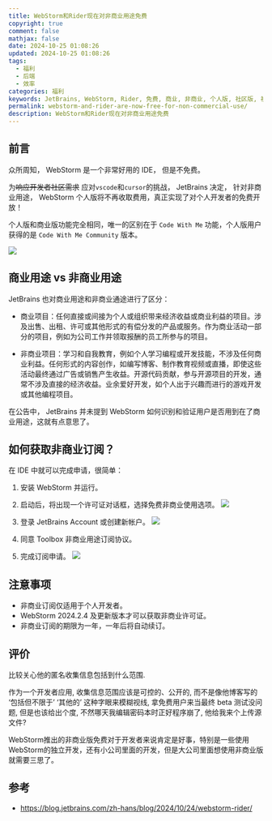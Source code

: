 ```yaml
---
title: WebStorm和Rider现在对非商业用途免费
copyright: true
comment: false
mathjax: false
date: 2024-10-25 01:08:26
updated: 2024-10-25 01:08:26
tags:
  - 福利
  - 后端
  - 效率
categories: 福利
keywords: JetBrains, WebStorm, Rider, 免费, 商业, 非商业, 个人版, 社区版, 社区, 社区版,ide,idea
permalink: webstorm-and-rider-are-now-free-for-non-commercial-use/
description: WebStorm和Rider现在对非商业用途免费
---
```

## 前言

众所周知， WebStorm 是一个非常好用的 IDE， 但是不免费。

为~~响应开发者社区需求~~ 应对`vscode`和`cursor`的挑战， JetBrains 决定， 针对非商业用途， WebStorm 个人版将不再收取费用，真正实现了对个人开发者的免费开放！

<!-- more -->

个人版和商业版功能完全相同，唯一的区别在于 `Code With Me` 功能，个人版用户获得的是 `Code With Me Community` 版本。

![](https://img1.tucang.cc/api/image/show/6302723469492b18c3cd242c3dee5e35)

## 商业用途 vs 非商业用途

JetBrains 也对商业用途和非商业通途进行了区分：

- 商业项目：任何直接或间接为个人或组织带来经济收益或商业利益的项目。涉及出售、出租、许可或其他形式的有偿分发的产品或服务。作为商业活动一部分的项目，例如为公司工作并领取报酬的员工所参与的项目。

- 非商业项目：学习和自我教育，例如个人学习编程或开发技能，不涉及任何商业利益。任何形式的内容创作，如编写博客、制作教育视频或直播，即使这些活动最终通过广告或销售产生收益。开源代码贡献，参与开源项目的开发，通常不涉及直接的经济收益。业余爱好开发，如个人出于兴趣而进行的游戏开发或其他编程项目。

在公告中， JetBrains 并未提到 WebStorm 如何识别和验证用户是否用到在了商业用途，这就有点意思了。

## 如何获取非商业订阅？

在 IDE 中就可以完成申请，很简单：

1. 安装 WebStorm 并运行。

2. 启动后，将出现一个许可证对话框，选择免费非商业使用选项。
![](https://img1.tucang.cc/api/image/show/6bbf28d9cc2ae3927b8359920575cd96)

3. 登录 JetBrains Account 或创建新帐户。
![](https://img1.tucang.cc/api/image/show/9840bb2d43e80452cb0479aa1861f052)

4. 同意 Toolbox 非商业用途订阅协议。

5. 完成订阅申请。
![](https://img1.tucang.cc/api/image/show/630d0e4f3d6944409a968f8b15629a79)

## 注意事项

- 非商业订阅仅适用于个人开发者。
- WebStorm 2024.2.4 及更新版本才可以获取非商业许可证。
- 非商业订阅的期限为一年，一年后将自动续订。

## 评价

比较关心他的匿名收集信息包括到什么范围.

作为一个开发者应用, 收集信息范围应该是可控的、公开的, 而不是像他博客写的 ‘包括但不限于’ ‘其他的’ 这种字眼来模糊视线, 拿免费用户来当最终 beta 测试没问题, 但是也该给出个度, 不然哪天我编辑密码本时正好程序崩了, 他给我来个上传源文件?

WebStorm推出的非商业版免费对于开发者来说肯定是好事，特别是一些使用WebStorm的独立开发，还有小公司里面的开发，但是大公司里面想使用非商业版就需要三思了。

## 参考

- https://blog.jetbrains.com/zh-hans/blog/2024/10/24/webstorm-rider/